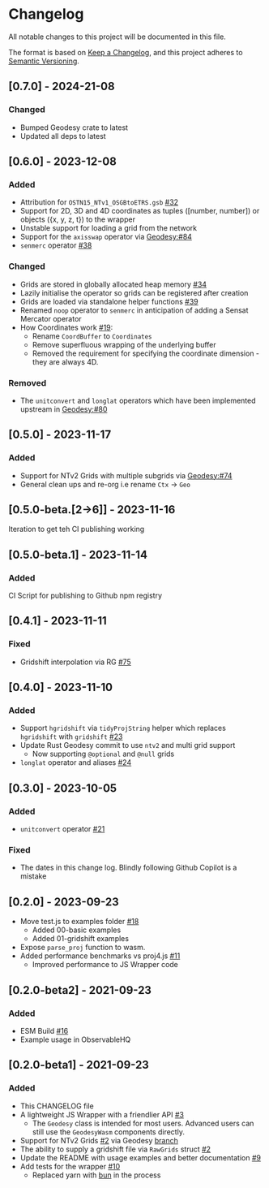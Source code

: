 # Changelog

All notable changes to this project will be documented in this file.

The format is based on [Keep a Changelog](https://keepachangelog.com/en/1.0.0/),
and this project adheres to [Semantic Versioning](https://semver.org/spec/v2.0.0.html).

<!--
### Added - for new features.
### Changed - for changes in existing functionality.
### Deprecated - for soon-to-be removed features.
### Removed - for now removed features.
### Fixed - for any bug fixes.
### Security - in case of vulnerabilities.
-->

<!-- ## [Unreleased] -->

## [0.7.0] - 2024-21-08

### Changed

- Bumped Geodesy crate to latest
- Updated all deps to latest

## [0.6.0] - 2023-12-08

### Added

- Attribution for `OSTN15_NTv1_OSGBtoETRS.gsb` [#32](https://github.com/Rennzie/geodesy-wasm/issues/32)
- Support for 2D, 3D and 4D coordinates as tuples ([number, number]) or objects ({x, y, z, t}) to the wrapper
- Unstable support for loading a grid from the network
- Support for the `axisswap` operator via [Geodesy:#84](https://github.com/busstoptaktik/geodesy/pull/84)
- `senmerc` operator [#38](https://github.com/Rennzie/geodesy-wasm/issues/38)

### Changed

- Grids are stored in globally allocated heap memory [#34](https://github.com/Rennzie/geodesy-wasm/issues/34)
- Lazily initialise the operator so grids can be registered after creation
- Grids are loaded via standalone helper functions [#39](https://github.com/Rennzie/geodesy-wasm/issues/39)
- Renamed `noop` operator to `senmerc` in anticipation of adding a Sensat Mercator operator
- How Coordinates work [#19](https://github.com/Rennzie/geodesy-wasm/issues/19):
  - Rename `CoordBuffer` to `Coordinates`
  - Remove superfluous wrapping of the underlying buffer
  - Removed the requirement for specifying the coordinate dimension - they are always 4D.

### Removed

- The `unitconvert` and `longlat` operators which have been implemented upstream in [Geodesy:#80](https://github.com/busstoptaktik/geodesy/pull/80)

## [0.5.0] - 2023-11-17

### Added

- Support for NTv2 Grids with multiple subgrids via [Geodesy:#74](https://github.com/busstoptaktik/geodesy/pull/74)
- General clean ups and re-org i.e rename `Ctx` -> `Geo`

## [0.5.0-beta.[2->6]] - 2023-11-16

Iteration to get teh CI publishing working

## [0.5.0-beta.1] - 2023-11-14

### Added

CI Script for publishing to Github npm registry

## [0.4.1] - 2023-11-11

### Fixed

- Gridshift interpolation via RG [#75](https://github.com/busstoptaktik/geodesy/pull/75)

## [0.4.0] - 2023-11-10

### Added

- Support `hgridshift` via `tidyProjString` helper which replaces `hgridshift` with `gridshift` [#23](https://github.com/Rennzie/geodesy-wasm/issues/23)
- Update Rust Geodesy commit to use `ntv2` and multi grid support
  - Now supporting `@optional` and `@null` grids
- `longlat` operator and aliases [#24](https://github.com/Rennzie/geodesy-wasm/issues/24)

## [0.3.0] - 2023-10-05

### Added

- `unitconvert` operator [#21](https://github.com/Rennzie/geodesy-wasm/issues/21)

### Fixed

- The dates in this change log. Blindly following Github Copilot is a mistake

## [0.2.0] - 2023-09-23

- Move test.js to examples folder [#18](https://github.com/Rennzie/geodesy-wasm/issues/18)
  - Added 00-basic examples
  - Added 01-gridshift examples
- Expose `parse_proj` function to wasm.
- Added performance benchmarks vs proj4.js [#11](https://github.com/Rennzie/geodesy-wasm/issues/11)
  - Improved performance to JS Wrapper code

## [0.2.0-beta2] - 2021-09-23

### Added

- ESM Build [#16](https://github.com/Rennzie/geodesy-wasm/issues/16)
- Example usage in ObservableHQ

## [0.2.0-beta1] - 2021-09-23

### Added

- This CHANGELOG file
- A lightweight JS Wrapper with a friendlier API [#3](https://github.com/Rennzie/geodesy-wasm/issues/3)
  - The `Geodesy` class is intended for most users. Advanced users can still use the `GeodesyWasm` components directly.
- Support for NTv2 Grids [#2](https://github.com/Rennzie/geodesy-wasm/issues/2) via Geodesy [branch](https://github.com/busstoptaktik/geodesy/pull/60)
- The ability to supply a gridshift file via `RawGrids` struct [#2](https://github.com/Rennzie/geodesy-wasm/issues/2)
- Update the README with usage examples and better documentation [#9](https://github.com/Rennzie/geodesy-wasm/issues/9)
- Add tests for the wrapper [#10](https://github.com/Rennzie/geodesy-wasm/issues/10)
  - Replaced yarn with [bun](https://bun.sh/docs/cli/test) in the process
